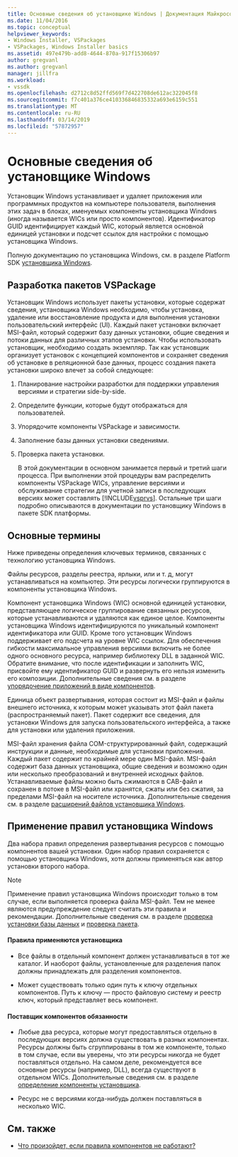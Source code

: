 ```yaml
---
title: Основные сведения об установщике Windows | Документация Майкрософт
ms.date: 11/04/2016
ms.topic: conceptual
helpviewer_keywords:
- Windows Installer, VSPackages
- VSPackages, Windows Installer basics
ms.assetid: 497e479b-add8-4644-870a-917f15306b97
author: gregvanl
ms.author: gregvanl
manager: jillfra
ms.workload:
- vssdk
ms.openlocfilehash: d2712c8d52ffd569f7d422708de612ac322045f8
ms.sourcegitcommit: f7c401a376ce410336846835332a693e6159c551
ms.translationtype: MT
ms.contentlocale: ru-RU
ms.lasthandoff: 03/14/2019
ms.locfileid: "57872957"
---
```

# <a name="windows-installer-basics"></a>Основные сведения об установщике Windows
Установщик Windows устанавливает и удаляет приложения или программных продуктов на компьютере пользователя, выполнения этих задач в блоках, именуемых компоненты установщика Windows (иногда называется WICs или просто компонентов). Идентификатор GUID идентифицирует каждый WIC, который является основной единицей установки и подсчет ссылок для настройки с помощью установщика Windows.

 Полную документацию по установщика Windows, см. в разделе Platform SDK [установщика Windows](/previous-versions/2kt85ked(v=vs.120)).

## <a name="authoring-a-vspackage"></a>Разработка пакетов VSPackage
 Установщик Windows использует пакеты установки, которые содержат сведения, установщика Windows необходимо, чтобы установка, удаление или восстановление продукта и для выполнения установки пользовательский интерфейс (UI). Каждый пакет установки включает MSI-файл, который содержит базу данных установки, общие сведения и потоки данных для различных этапов установки. Чтобы использовать установщик, необходимо создать экземпляр. Так как установщик организует установок с концепцией компонентов и сохраняет сведения об установке в реляционной базе данных, процесс создания пакета установки широко влечет за собой следующее:

1. Планирование настройки разработки для поддержки управления версиями и стратегии side-by-side.

2. Определите функции, которые будут отображаться для пользователей.

3. Упорядочите компоненты VSPackage и зависимости.

4. Заполнение базы данных установки сведениями.

5. Проверка пакета установки.

   В этой документации в основном занимается первый и третий шаги процесса. При выполнении этой процедуры вам распределить компоненты VSPackage WICs, управление версиями и обслуживание стратегии для учетной записи в последующих версиях может составлять [!INCLUDE[vsprvs](../../code-quality/includes/vsprvs_md.md)]. Остальные три шаги подробно описываются в документации по установщику Windows в пакете SDK платформы.

## <a name="key-terms"></a>Основные термины
 Ниже приведены определения ключевых терминов, связанных с технологию установщика Windows.

 Файлы ресурсов, разделы реестра, ярлыки, или и т. д, могут устанавливаться на компьютер. Эти ресурсы логически группируются в компоненты установщика Windows.

 Компонент установщика Windows (WIC) основной единицей установки, представляющее логическое группирование связанных ресурсов, которые устанавливаются и удаляются как единое целое. Компоненты установщика Windows идентифицируются по уникальный компонент идентификатора или GUID. Кроме того установщик Windows поддерживает его подсчета на уровне WIC ссылок. Для обеспечения гибкости максимальное управления версиями включить не более одного основного ресурса, например библиотеку DLL в заданной WIC. Обратите внимание, что после идентификации и заполнить WIC, присвойте ему идентификатор GUID и развернуть его нельзя изменить его композиции. Дополнительные сведения см. в разделе [упорядочение приложений в виде компонентов](/windows/desktop/Msi/organizing-applications-into-components).

 Единица объект развертывания, которая состоит из MSI-файл и файлы внешнего источника, к которым может указывать этот файл пакета (распространяемый пакет). Пакет содержит все сведения, для установки Windows для запуска пользовательского интерфейса, а также для установки или удаления приложения.

 MSI-файл хранения файла COM-структурированный файл, содержащий инструкции и данные, необходимые для установки приложения. Каждый пакет содержит по крайней мере один MSI-файл. MSI-файл содержит база данных установщика, общие сведения и возможно один или несколько преобразований и внутренней исходных файлов. Устанавливаемые файлы можно быть сжимаются в CAB-файл и сохранен в потоке в MSI-файл или хранятся, сжаты или без сжатия, за пределами MSI-файл на носителе источника. Дополнительные сведения см. в разделе [расширений файлов установщика Windows](/windows/desktop/Msi/windows-installer-file-extensions).

## <a name="windows-installer-rules-enforcement"></a>Применение правил установщика Windows
 Два набора правил определения развертывания ресурсов с помощью компонентов вашей установки. Один набор правил сохраняется с помощью установщика Windows, хотя должны применяться как автор установки второго набора.

> [!NOTE]
>  Применение правил установщика Windows происходит только в том случае, если выполняется проверка файла MSI-файл. Тем не менее являются предупреждение следует считать эти правила и рекомендации. Дополнительные сведения см. в разделе [проверка установки базы данных](/windows/desktop/Msi/validating-an-installation-database) и [проверка пакета](/windows/desktop/Msi/package-validation).

#### <a name="installer-enforced-rules"></a>Правила применяются установщика

-   Все файлы в отдельный компонент должен устанавливаться в тот же каталог. И наоборот файлы, установленные для разделения папок должны принадлежать для разделения компонентов.

-   Может существовать только один путь к ключу отдельных компонентов. Путь к ключу — просто файловую систему и реестр ключ, который представляет весь компонент.

#### <a name="component-provider-responsibilities"></a>Поставщик компонентов обязанности

-   Любые два ресурса, которые могут предоставляться отдельно в последующих версиях должна существовать в разных компонентах. Ресурсы должны быть сгруппированы в том же компоненте, только в том случае, если вы уверены, что эти ресурсы никогда не будет поставляться отдельно. На самом деле, рекомендуется все основные ресурсы (например, DLL), всегда существуют в отдельном WICs. Дополнительные сведения см. в разделе [определение компоненты установщика](/windows/desktop/Msi/defining-installer-components).

-   Ресурс не с версиями когда-нибудь должен поставляться в несколько WIC.

## <a name="see-also"></a>См. также
- [Что произойдет, если правила компонентов не работают?](/windows/desktop/Msi/what-happens-if-the-component-rules-are-broken)